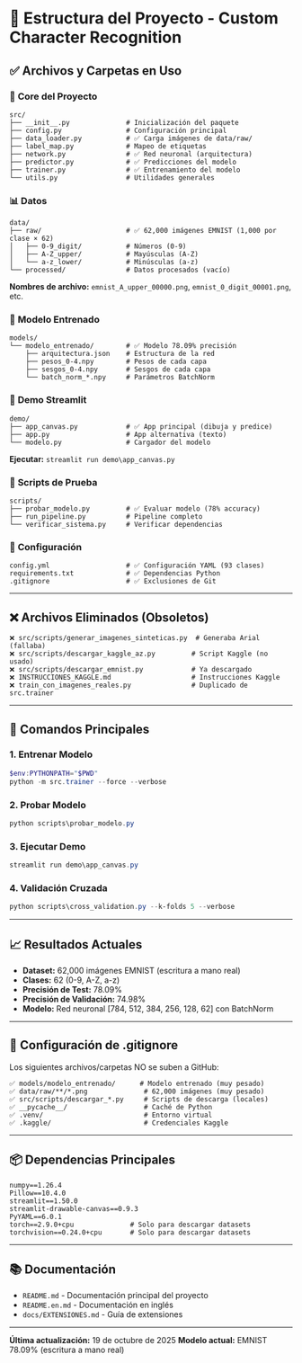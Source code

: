 # 📁 Estructura del Proyecto - Custom Character Recognition

## ✅ Archivos y Carpetas en Uso

### 🎯 **Core del Proyecto**
```
src/
├── __init__.py              # Inicialización del paquete
├── config.py                # Configuración principal
├── data_loader.py           # ✅ Carga imágenes de data/raw/
├── label_map.py             # Mapeo de etiquetas
├── network.py               # ✅ Red neuronal (arquitectura)
├── predictor.py             # ✅ Predicciones del modelo
├── trainer.py               # ✅ Entrenamiento del modelo
└── utils.py                 # Utilidades generales
```

### 📊 **Datos**
```
data/
├── raw/                     # ✅ 62,000 imágenes EMNIST (1,000 por clase × 62)
│   ├── 0-9_digit/           # Números (0-9)
│   ├── A-Z_upper/           # Mayúsculas (A-Z)
│   └── a-z_lower/           # Minúsculas (a-z)
└── processed/               # Datos procesados (vacío)
```

**Nombres de archivo:** `emnist_A_upper_00000.png`, `emnist_0_digit_00001.png`, etc.

### 🤖 **Modelo Entrenado**
```
models/
└── modelo_entrenado/        # ✅ Modelo 78.09% precisión
    ├── arquitectura.json    # Estructura de la red
    ├── pesos_0-4.npy        # Pesos de cada capa
    ├── sesgos_0-4.npy       # Sesgos de cada capa
    └── batch_norm_*.npy     # Parámetros BatchNorm
```

### 🎨 **Demo Streamlit**
```
demo/
├── app_canvas.py            # ✅ App principal (dibuja y predice)
├── app.py                   # App alternativa (texto)
└── modelo.py                # Cargador del modelo
```

**Ejecutar:** `streamlit run demo\app_canvas.py`

### 🧪 **Scripts de Prueba**
```
scripts/
├── probar_modelo.py         # ✅ Evaluar modelo (78% accuracy)
├── run_pipeline.py          # Pipeline completo
└── verificar_sistema.py     # Verificar dependencias
```

### 📝 **Configuración**
```
config.yml                   # ✅ Configuración YAML (93 clases)
requirements.txt             # ✅ Dependencias Python
.gitignore                   # ✅ Exclusiones de Git
```

---

## ❌ Archivos Eliminados (Obsoletos)

```
❌ src/scripts/generar_imagenes_sinteticas.py  # Generaba Arial (fallaba)
❌ src/scripts/descargar_kaggle_az.py         # Script Kaggle (no usado)
❌ src/scripts/descargar_emnist.py            # Ya descargado
❌ INSTRUCCIONES_KAGGLE.md                    # Instrucciones Kaggle
❌ train_con_imagenes_reales.py               # Duplicado de src.trainer
```

---

## 🚀 Comandos Principales

### **1. Entrenar Modelo**
```powershell
$env:PYTHONPATH="$PWD"
python -m src.trainer --force --verbose
```

### **2. Probar Modelo**
```powershell
python scripts\probar_modelo.py
```

### **3. Ejecutar Demo**
```powershell
streamlit run demo\app_canvas.py
```

### **4. Validación Cruzada**
```powershell
python scripts\cross_validation.py --k-folds 5 --verbose
```

---

## 📈 Resultados Actuales

- **Dataset:** 62,000 imágenes EMNIST (escritura a mano real)
- **Clases:** 62 (0-9, A-Z, a-z)
- **Precisión de Test:** 78.09%
- **Precisión de Validación:** 74.98%
- **Modelo:** Red neuronal [784, 512, 384, 256, 128, 62] con BatchNorm

---

## 🔧 Configuración de .gitignore

Los siguientes archivos/carpetas NO se suben a GitHub:

```
✅ models/modelo_entrenado/      # Modelo entrenado (muy pesado)
✅ data/raw/**/*.png              # 62,000 imágenes (muy pesado)
✅ src/scripts/descargar_*.py     # Scripts de descarga (locales)
✅ __pycache__/                   # Caché de Python
✅ .venv/                         # Entorno virtual
✅ .kaggle/                       # Credenciales Kaggle
```

---

## 📦 Dependencias Principales

```
numpy==1.26.4
Pillow==10.4.0
streamlit==1.50.0
streamlit-drawable-canvas==0.9.3
PyYAML==6.0.1
torch==2.9.0+cpu              # Solo para descargar datasets
torchvision==0.24.0+cpu       # Solo para descargar datasets
```

---

## 📚 Documentación

- `README.md` - Documentación principal del proyecto
- `README.en.md` - Documentación en inglés
- `docs/EXTENSIONES.md` - Guía de extensiones

---

**Última actualización:** 19 de octubre de 2025
**Modelo actual:** EMNIST 78.09% (escritura a mano real)
